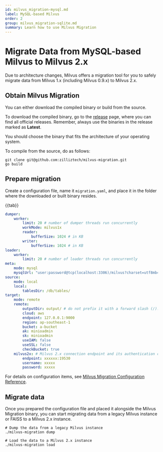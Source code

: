 ```yaml
---
id: milvus_migration-mysql.md
label: MySQL-based Milvus
order: 2
group: milvus_migration-sqlite.md
summary: Learn how to use Milvus Migration
---
```


# Migrate Data from MySQL-based Milvus to Milvus 2.x

Due to architecture changes, Milvus offers a migration tool for you to safely migrate data from Milvus 1.x (including Milvus 0.9.x) to Milvus 2.x.

## Obtain Milvus Migration

You can either download the compiled binary or build from the source.

To download the compiled binary, go to the [release](https://github.com/zilliztech/milvus-migration/releases) page, where you can find all official releases. Remember, always use the binaries in the release marked as **Latest**.

You should choose the binary that fits the architecture of your operating system.

To compile from the source, do as follows:

```shell
git clone git@github.com:zilliztech/milvus-migration.git
go build
```

## Prepare migration

Create a configuration file, name it `migration.yaml`, and place it in the folder where the downloaded or built binary resides. 

{{tab}}

```yaml
dumper:
    worker:
        limit: 20 # number of dumper threads run concurrently
        workMode: milvus1x
        reader:
            bufferSize: 1024 # in KB
        writer:
            bufferSize: 1024 # in KB
loader:
    worker:
        limit: 20 # number of loader threads run concurrently
meta:
    mode: mysql
    mysqlUrl: "user:password@tcp(localhost:3306)/milvus?charset=utf8mb4&parseTime=True&loc=Local"
source:
    mode: local
    local:
        tablesDir: /db/tables/
target:
    mode: remote
    remote:
        outputDir: output/ # do not prefix it with a forward slash (/).
        cloud: aws
        endpoint: 127.0.0.1:9000
        region: ap-southeast-1
        bucket: a-bucket
        ak: minioadmin
        sk: minioadmin
        useIAM: false
        useSSL: false
        checkBucket: true
    milvus2x: # Milvus 2.x connection endpoint and its authentication credentials
        endpoint: xxxxxx:19530
        username: xxxxx
        password: xxxxx
```

For details on configuration items, see [Milvus Migration Configuration Reference](milvus_migration_conf.md).

## Migrate data

Once you prepared the configuration file and placed it alongside the Milvus Migration binary, you can start migrating data from a legacy Milvus instance or FAISS to a Milvus 2.x instance.

```shell
# Dump the data from a legacy Milvus instance
./milvus-migration dump

# Load the data to a Milvus 2.x instance
./milvus-migration load
```